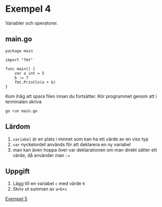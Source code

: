 # Exempel 4

Variabler och operatorer.

## main.go

	package main
	
	import "fmt"
	
	func main() {
		var a int = 5
		b := 7
		fmt.Println(a + b)
	}
	
Kom ihåg att spara filen innan du fortsätter. Kör programmet genom att i terminalen skriva

	go run main.go
	
	
## Lärdom

1. `variabel` är en plats i minnet som kan ha ett värde av en viss typ
1. `var` nyckelordet används för att deklarera en ny variabel
1. man kan även hoppa över var deklarationen om man direkt sätter ett värde, då använder man `:=` 

## Uppgift

1. Lägg till en variabel `c` med värde `9`
1. Skriv ut summan av `a+b+c`

[Exempel 5](../exempel5/README.md#exempel-5)
